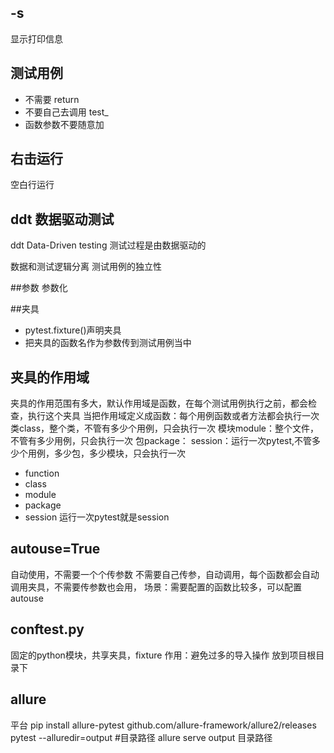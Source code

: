 ## -s
显示打印信息

## 测试用例
- 不需要 return
- 不要自己去调用 test_
- 函数参数不要随意加

## 右击运行
空白行运行

## ddt 数据驱动测试
ddt Data-Driven testing
测试过程是由数据驱动的

数据和测试逻辑分离
测试用例的独立性

##参数
参数化

##夹具
- pytest.fixture()声明夹具
- 把夹具的函数名作为参数传到测试用例当中

## 夹具的作用域
夹具的作用范围有多大，默认作用域是函数，在每个测试用例执行之前，都会检查，执行这个夹具
当把作用域定义成函数：每个用例函数或者方法都会执行一次
类class，整个类，不管有多少个用例，只会执行一次
模块module：整个文件，不管有多少用例，只会执行一次
包package：
session：运行一次pytest,不管多少个用例，多少包，多少模块，只会执行一次
- function
- class
- module
- package
- session 运行一次pytest就是session

## autouse=True
自动使用，不需要一个个传参数
不需要自己传参，自动调用，每个函数都会自动调用夹具，不需要传参数也会用，
场景：需要配置的函数比较多，可以配置autouse

## conftest.py
固定的python模块，共享夹具，fixture
作用：避免过多的导入操作
放到项目根目录下

## allure
平台
pip install allure-pytest
github.com/allure-framework/allure2/releases
pytest --alluredir=output #目录路径
allure serve output 目录路径
